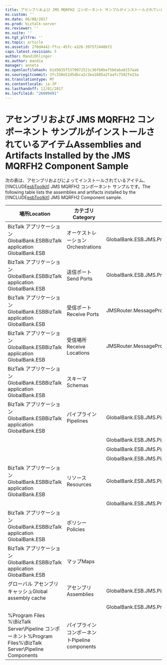 ```yaml
---
title: アセンブリおよび JMS MQRFH2 コンポーネント サンプルがインストールされているアイテム |Microsoft ドキュメント
ms.custom: ''
ms.date: 06/08/2017
ms.prod: biztalk-server
ms.reviewer: ''
ms.suite: ''
ms.tgt_pltfrm: ''
ms.topic: article
ms.assetid: 270d4442-ffcc-45fc-a326-3975f2440bf2
caps.latest.revision: 3
author: MandiOhlinger
ms.author: mandia
manager: anneta
ms.openlocfilehash: b1d5035f5379972521c36fb8bef5b6aba8157aa6
ms.sourcegitcommit: 3fc338e52d5dbca2c3ea1685a2faafc7582fe23a
ms.translationtype: MT
ms.contentlocale: ja-JP
ms.lasthandoff: 12/01/2017
ms.locfileid: "26009491"
---
```

# <a name="assemblies-and-artifacts-installed-by-the-jms-mqrfh2-component-sample"></a><span data-ttu-id="95dd0-102">アセンブリおよび JMS MQRFH2 コンポーネント サンプルがインストールされているアイテム</span><span class="sxs-lookup"><span data-stu-id="95dd0-102">Assemblies and Artifacts Installed by the JMS MQRFH2 Component Sample</span></span>
<span data-ttu-id="95dd0-103">次の表は、アセンブリおよびによってインストールされているアイテム、 [!INCLUDE[esbToolkit](../includes/esbtoolkit-md.md)] JMS MQRFH2 コンポーネント サンプルです。</span><span class="sxs-lookup"><span data-stu-id="95dd0-103">The following table lists the assemblies and artifacts installed by the [!INCLUDE[esbToolkit](../includes/esbtoolkit-md.md)] JMS MQRFH2 Component sample.</span></span>  
  
|<span data-ttu-id="95dd0-104">場所</span><span class="sxs-lookup"><span data-stu-id="95dd0-104">Location</span></span>|<span data-ttu-id="95dd0-105">カテゴリ</span><span class="sxs-lookup"><span data-stu-id="95dd0-105">Category</span></span>|<span data-ttu-id="95dd0-106">コンポーネントの名前とバージョン</span><span class="sxs-lookup"><span data-stu-id="95dd0-106">Name and version of the component</span></span>|  
|--------------|--------------|---------------------------------------|  
|<span data-ttu-id="95dd0-107">BizTalk アプリケーション GlobalBank.ESB</span><span class="sxs-lookup"><span data-stu-id="95dd0-107">BizTalk application GlobalBank.ESB</span></span>|<span data-ttu-id="95dd0-108">オーケストレーション</span><span class="sxs-lookup"><span data-stu-id="95dd0-108">Orchestrations</span></span>|<span data-ttu-id="95dd0-109">GlobalBank.ESB.JMS.Processes.JMSRouter</span><span class="sxs-lookup"><span data-stu-id="95dd0-109">GlobalBank.ESB.JMS.Processes.JMSRouter</span></span>|  
|<span data-ttu-id="95dd0-110">BizTalk アプリケーション GlobalBank.ESB</span><span class="sxs-lookup"><span data-stu-id="95dd0-110">BizTalk application GlobalBank.ESB</span></span>|<span data-ttu-id="95dd0-111">送信ポート</span><span class="sxs-lookup"><span data-stu-id="95dd0-111">Send Ports</span></span>|<span data-ttu-id="95dd0-112">GlobalBank.ESB.JMS.Processes_1.0.0.0_GlobalBank.ESB.JMS.Processes.JMSRouter_DestinationProcessing_c2c8b2b87f54180a</span><span class="sxs-lookup"><span data-stu-id="95dd0-112">GlobalBank.ESB.JMS.Processes_1.0.0.0_GlobalBank.ESB.JMS.Processes.JMSRouter_DestinationProcessing_c2c8b2b87f54180a</span></span>|  
|<span data-ttu-id="95dd0-113">BizTalk アプリケーション GlobalBank.ESB</span><span class="sxs-lookup"><span data-stu-id="95dd0-113">BizTalk application GlobalBank.ESB</span></span>|<span data-ttu-id="95dd0-114">受信ポート</span><span class="sxs-lookup"><span data-stu-id="95dd0-114">Receive Ports</span></span>|<span data-ttu-id="95dd0-115">JMSRouter.MessageProcessing</span><span class="sxs-lookup"><span data-stu-id="95dd0-115">JMSRouter.MessageProcessing</span></span>|  
|<span data-ttu-id="95dd0-116">BizTalk アプリケーション GlobalBank.ESB</span><span class="sxs-lookup"><span data-stu-id="95dd0-116">BizTalk application GlobalBank.ESB</span></span>|<span data-ttu-id="95dd0-117">受信場所</span><span class="sxs-lookup"><span data-stu-id="95dd0-117">Receive Locations</span></span>|<span data-ttu-id="95dd0-118">JMSRouter.MessageProcessing_MQS</span><span class="sxs-lookup"><span data-stu-id="95dd0-118">JMSRouter.MessageProcessing_MQS</span></span>|  
|<span data-ttu-id="95dd0-119">BizTalk アプリケーション GlobalBank.ESB</span><span class="sxs-lookup"><span data-stu-id="95dd0-119">BizTalk application GlobalBank.ESB</span></span>|<span data-ttu-id="95dd0-120">スキーマ</span><span class="sxs-lookup"><span data-stu-id="95dd0-120">Schemas</span></span>||  
|<span data-ttu-id="95dd0-121">BizTalk アプリケーション GlobalBank.ESB</span><span class="sxs-lookup"><span data-stu-id="95dd0-121">BizTalk application GlobalBank.ESB</span></span>|<span data-ttu-id="95dd0-122">パイプライン</span><span class="sxs-lookup"><span data-stu-id="95dd0-122">Pipelines</span></span>|<span data-ttu-id="95dd0-123">GlobalBank.ESB.JMS.Pipelines.JMS_PassthroughReceive バージョン 1.0.0.0</span><span class="sxs-lookup"><span data-stu-id="95dd0-123">GlobalBank.ESB.JMS.Pipelines.JMS_PassthroughReceive Version 1.0.0.0</span></span>|  
|||<span data-ttu-id="95dd0-124">GlobalBank.ESB.JMS.Pipelines.JMS_PassthroughSend バージョン 1.0.0.0</span><span class="sxs-lookup"><span data-stu-id="95dd0-124">GlobalBank.ESB.JMS.Pipelines.JMS_PassthroughSend Version 1.0.0.0</span></span>|  
|||<span data-ttu-id="95dd0-125">GlobalBank.ESB.JMS.Pipelines.JMS_XMLReceive バージョン 1.0.0.0</span><span class="sxs-lookup"><span data-stu-id="95dd0-125">GlobalBank.ESB.JMS.Pipelines.JMS_XMLReceive Version 1.0.0.0</span></span>|  
|||<span data-ttu-id="95dd0-126">GlobalBank.ESB.JMS.Pipelines.JMS_XMLSend バージョン 1.0.0.0</span><span class="sxs-lookup"><span data-stu-id="95dd0-126">GlobalBank.ESB.JMS.Pipelines.JMS_XMLSend Version 1.0.0.0</span></span>|  
|<span data-ttu-id="95dd0-127">BizTalk アプリケーション GlobalBank.ESB</span><span class="sxs-lookup"><span data-stu-id="95dd0-127">BizTalk application GlobalBank.ESB</span></span>|<span data-ttu-id="95dd0-128">リソース</span><span class="sxs-lookup"><span data-stu-id="95dd0-128">Resources</span></span>|<span data-ttu-id="95dd0-129">GlobalBank.ESB.JMS.Pipelines バージョン 1.0.0.0</span><span class="sxs-lookup"><span data-stu-id="95dd0-129">GlobalBank.ESB.JMS.Pipelines Version 1.0.0.0</span></span>|  
|||<span data-ttu-id="95dd0-130">GlobalBank.ESB.JMS.Processes バージョン 1.0.0.0</span><span class="sxs-lookup"><span data-stu-id="95dd0-130">GlobalBank.ESB.JMS.Processes Version 1.0.0.0</span></span>|  
|<span data-ttu-id="95dd0-131">BizTalk アプリケーション GlobalBank.ESB</span><span class="sxs-lookup"><span data-stu-id="95dd0-131">BizTalk application GlobalBank.ESB</span></span>|<span data-ttu-id="95dd0-132">ポリシー</span><span class="sxs-lookup"><span data-stu-id="95dd0-132">Policies</span></span>||  
|<span data-ttu-id="95dd0-133">BizTalk アプリケーション GlobalBank.ESB</span><span class="sxs-lookup"><span data-stu-id="95dd0-133">BizTalk application GlobalBank.ESB</span></span>|<span data-ttu-id="95dd0-134">マップ</span><span class="sxs-lookup"><span data-stu-id="95dd0-134">Maps</span></span>||  
|<span data-ttu-id="95dd0-135">グローバル アセンブリ キャッシュ</span><span class="sxs-lookup"><span data-stu-id="95dd0-135">Global assembly cache</span></span>|<span data-ttu-id="95dd0-136">アセンブリ</span><span class="sxs-lookup"><span data-stu-id="95dd0-136">Assemblies</span></span>|<span data-ttu-id="95dd0-137">GlobalBank.ESB.JMS.Pipelines バージョン 1.0.0.0</span><span class="sxs-lookup"><span data-stu-id="95dd0-137">GlobalBank.ESB.JMS.Pipelines Version 1.0.0.0</span></span>|  
|||<span data-ttu-id="95dd0-138">GlobalBank.ESB.JMS.Processes バージョン 1.0.0.0</span><span class="sxs-lookup"><span data-stu-id="95dd0-138">GlobalBank.ESB.JMS.Processes Version 1.0.0.0</span></span>|  
|<span data-ttu-id="95dd0-139">%Program Files %\\BizTalk Server\Pipeline コンポーネント</span><span class="sxs-lookup"><span data-stu-id="95dd0-139">%Program Files%\\BizTalk Server\Pipeline Components</span></span>|<span data-ttu-id="95dd0-140">パイプライン コンポーネント</span><span class="sxs-lookup"><span data-stu-id="95dd0-140">Pipeline components</span></span>||